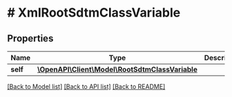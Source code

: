 # # XmlRootSdtmClassVariable

## Properties

Name | Type | Description | Notes
------------ | ------------- | ------------- | -------------
**self** | [**\OpenAPI\Client\Model\RootSdtmClassVariable**](RootSdtmClassVariable.md) |  | [optional]

[[Back to Model list]](../../README.md#models) [[Back to API list]](../../README.md#endpoints) [[Back to README]](../../README.md)
